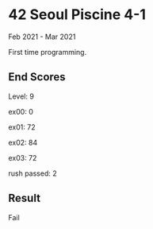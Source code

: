 # 42 Seoul Piscine 4-1
Feb 2021 - Mar 2021

First time programming.

## End Scores
Level: 9

ex00: 0

ex01: 72

ex02: 84

ex03: 72

rush passed: 2

## Result
Fail
